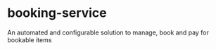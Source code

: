 # booking-service
An automated and configurable solution to manage, book and pay for bookable items
